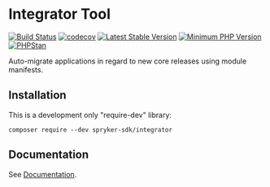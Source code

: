 # Integrator Tool
[![Build Status](https://github.com/spryker-sdk/integrator/workflows/CI/badge.svg?branch=master)](https://github.com/spryker-sdk/integrator/actions?query=workflow%3ACI+branch%3Amaster)
[![codecov](https://codecov.io/gh/spryker-sdk/integrator/branch/master/graph/badge.svg?token=l6Xj26Cqei)](https://codecov.io/gh/spryker-sdk/integrator)
[![Latest Stable Version](https://poser.pugx.org/spryker-sdk/integrator/v/stable.svg)](https://packagist.org/packages/spryker-sdk/integrator)
[![Minimum PHP Version](https://img.shields.io/badge/php-%3E%3D%207.4-8892BF.svg)](https://php.net/)
[![PHPStan](https://img.shields.io/badge/PHPStan-level%208-brightgreen.svg?style=flat)](https://phpstan.org/)

Auto-migrate applications in regard to new core releases using module manifests.

## Installation

This is a development only "require-dev" library:
```
composer require --dev spryker-sdk/integrator
```

## Documentation

See [Documentation](docs/).
